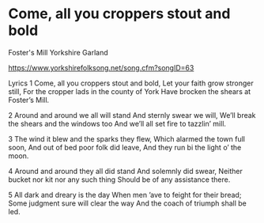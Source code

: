 # Come, all you croppers stout and bold


Foster's Mill Yorkshire Garland

https://www.yorkshirefolksong.net/song.cfm?songID=63

Lyrics
1
Come, all you croppers stout and bold,
Let your faith grow stronger still,
For the cropper lads in the county of York
Have brocken the shears at Foster’s Mill.

2
Around and around we all will stand
And sternly swear we will,
We’ll break the shears and the windows too
And we’ll all set fire to tazzlin’ mill.

3
The wind it blew and the sparks they flew,
Which alarmed the town full soon,
And out of bed poor folk did leave,
And they run bi the light o’ the moon.

4
Around and around they all did stand
And solemnly did swear,
Neither bucket nor kit nor any such thing
Should be of any assistance there.

5
All dark and dreary is the day
When men ’ave to feight for their bread;
Some judgment sure will clear the way
And the coach of triumph shall be led.

